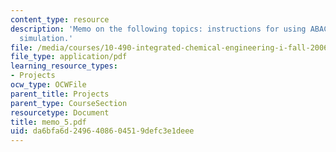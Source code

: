 ```yaml
---
content_type: resource
description: 'Memo on the following topics: instructions for using ABACUSS II and
  simulation.'
file: /media/courses/10-490-integrated-chemical-engineering-i-fall-2006/da6bfa6d2496408604519defc3e1deee_memo_5.pdf
file_type: application/pdf
learning_resource_types:
- Projects
ocw_type: OCWFile
parent_title: Projects
parent_type: CourseSection
resourcetype: Document
title: memo_5.pdf
uid: da6bfa6d-2496-4086-0451-9defc3e1deee
---
```

